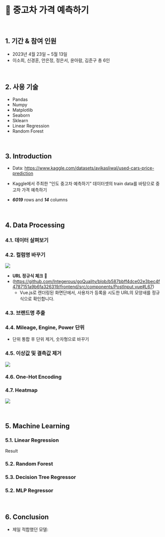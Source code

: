 # :pushpin: 중고차 가격 예측하기

</br>

## 1. 기간 & 참여 인원
- 2023년 4월 23일 ~ 5월 13일
- 이소희, 신경훈, 안은정, 정은서, 윤아람, 김준구 총 6인 

</br>

## 2. 사용 기술
  - Pandas
  - Numpy
  - Matplotlib
  - Seaborn
  - Sklearn
  - Linear Regression
  - Random Forest

</br>

## 3. Introduction
- Data:  https://www.kaggle.com/datasets/avikasliwal/used-cars-price-prediction


- Kaggle에서 주최한 "인도 중고차 예측하기" 데이터셋의 train data를 바탕으로 중고차 가격 예측하기


- ***6019*** rows and ***14*** columns 


</br>

## 4. Data Processing


### 4.1. 데이터 살펴보기



### 4.2. 컬럼명 바꾸기
![](https://zuminternet.github.io/images/portal/post/2019-04-22-ZUM-Pilot-integer/flow_vue.png)

- **URL 정규식 체크** :pushpin: 
- (https://github.com/Integerous/goQuality/blob/b587bbff4dce02e3bec4f4787151a9b6fa326319/frontend/src/components/PostInput.vue#L67)
  - Vue.js로 렌더링된 화면단에서, 사용자가 등록을 시도한 URL의 모양새를 정규식으로 확인합니다.
 

### 4.3. 브랜드명 추출




### 4.4. Mileage, Engine, Power 단위 
- 단위 통합 후 단위 제거, 숫자형으로 바꾸기

  


### 4.5. 이상값 및 결측값 제거

![](https://zuminternet.github.io/images/portal/post/2019-04-22-ZUM-Pilot-integer/flow_repo.png)

  

### 4.6. One-Hot Encoding


### 4.7. Heatmap
![](https://zuminternet.github.io/images/portal/post/2019-04-22-ZUM-Pilot-integer/flow_repo.png)


</div>
</details>

</br>

## 5. Machine Learning


### 5.1. Linear Regression
Result


### 5.2. Random Forest


### 5.3. Decision Tree Regressor


### 5.2. MLP Regressor

</br>


## 6. Conclusion
- 제일 적합했던 모델:



